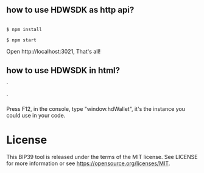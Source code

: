## how to use HDWSDK as http api?

```

$ npm install

$ npm start

```

Open http://localhost:3021, That's all!

## how to use HDWSDK in html?

`
<!DOCTYPE html>
<html>
    <head lang="en">
        <meta charset="utf-8" />
        <title>HdWallet SDK</title>
        <meta content="HdWallet SDK" name="description"/>
        <meta content="width=device-width, initial-scale=1.0" name="viewport" />
    </head>
    <body>
        <script src="hdwsdk.min.js"></script>
    </body>
</html>
`

Press F12, in the console, type "window.hdWallet", it's the instance you could use in your code.

# License

This BIP39 tool is released under the terms of the MIT license. See LICENSE for
more information or see https://opensource.org/licenses/MIT.